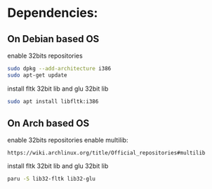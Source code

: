 # Dependencies:
## On Debian based OS

enable 32bits repositories
```Bash
sudo dpkg --add-architecture i386
sudo apt-get update
```
install fltk 32bit lib and glu 32bit lib
```Bash
sudo apt install libfltk:i386
```

## On Arch based OS
enable 32bits repositories
enable multilib:
```
https://wiki.archlinux.org/title/Official_repositories#multilib
```
install fltk 32bit lib and glu 32bit lib
```Bash
paru -S lib32-fltk lib32-glu
```
